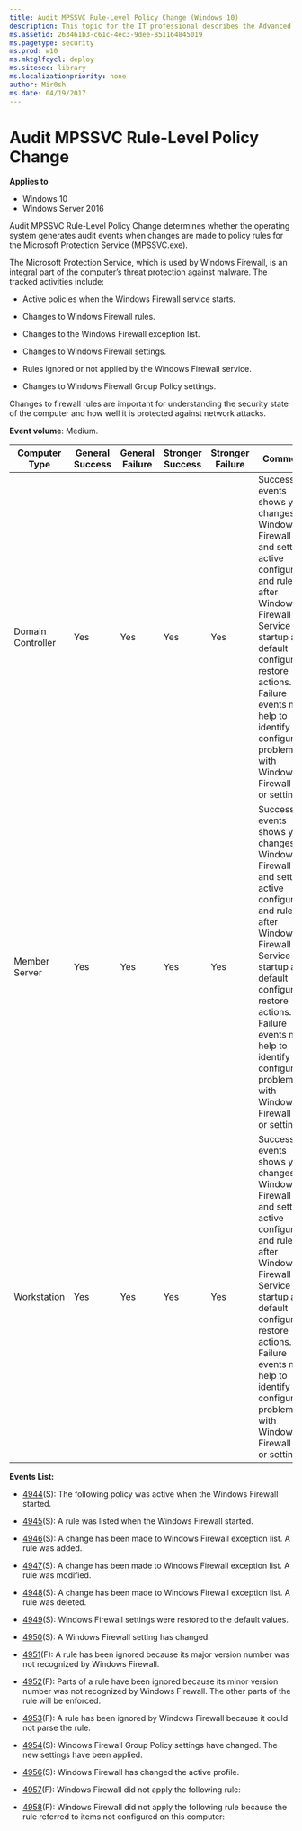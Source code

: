```yaml
---
title: Audit MPSSVC Rule-Level Policy Change (Windows 10)
description: This topic for the IT professional describes the Advanced Security Audit policy setting, Audit MPSSVC Rule-Level Policy Change, which determines whether the operating system generates audit events when changes are made to policy rules for the Microsoft Protection Service (MPSSVC.exe).
ms.assetid: 263461b3-c61c-4ec3-9dee-851164845019
ms.pagetype: security
ms.prod: w10
ms.mktglfcycl: deploy
ms.sitesec: library
ms.localizationpriority: none
author: Mir0sh
ms.date: 04/19/2017
---
```


# Audit MPSSVC Rule-Level Policy Change

**Applies to**
-   Windows 10
-   Windows Server 2016


Audit MPSSVC Rule-Level Policy Change determines whether the operating system generates audit events when changes are made to policy rules for the Microsoft Protection Service (MPSSVC.exe).

The Microsoft Protection Service, which is used by Windows Firewall, is an integral part of the computer’s threat protection against malware. The tracked activities include:

-   Active policies when the Windows Firewall service starts.

-   Changes to Windows Firewall rules.

-   Changes to the Windows Firewall exception list.

-   Changes to Windows Firewall settings.

-   Rules ignored or not applied by the Windows Firewall service.

-   Changes to Windows Firewall Group Policy settings.

Changes to firewall rules are important for understanding the security state of the computer and how well it is protected against network attacks.

**Event volume**: Medium.

| Computer Type     | General Success | General Failure | Stronger Success | Stronger Failure | Comments                                                                                                                                                                                                                                                                                               |
|-------------------|-----------------|-----------------|------------------|------------------|--------------------------------------------------------------------------------------------------------------------------------------------------------------------------------------------------------------------------------------------------------------------------------------------------------|
| Domain Controller | Yes             | Yes             | Yes              | Yes              | Success events shows you changes in Windows Firewall rules and settings, active configuration and rules after Windows Firewall Service startup and default configuration restore actions.<br>Failure events may help to identify configuration problems with Windows Firewall rules or settings. |
| Member Server     | Yes             | Yes             | Yes              | Yes              | Success events shows you changes in Windows Firewall rules and settings, active configuration and rules after Windows Firewall Service startup and default configuration restore actions.<br>Failure events may help to identify configuration problems with Windows Firewall rules or settings. |
| Workstation       | Yes             | Yes             | Yes              | Yes              | Success events shows you changes in Windows Firewall rules and settings, active configuration and rules after Windows Firewall Service startup and default configuration restore actions.<br>Failure events may help to identify configuration problems with Windows Firewall rules or settings. |

**Events List:**

-   [4944](event-4944.md)(S): The following policy was active when the Windows Firewall started.

-   [4945](event-4945.md)(S): A rule was listed when the Windows Firewall started.

-   [4946](event-4946.md)(S): A change has been made to Windows Firewall exception list. A rule was added.

-   [4947](event-4947.md)(S): A change has been made to Windows Firewall exception list. A rule was modified.

-   [4948](event-4948.md)(S): A change has been made to Windows Firewall exception list. A rule was deleted.

-   [4949](event-4949.md)(S): Windows Firewall settings were restored to the default values.

-   [4950](event-4950.md)(S): A Windows Firewall setting has changed.

-   [4951](event-4951.md)(F): A rule has been ignored because its major version number was not recognized by Windows Firewall.

-   [4952](event-4952.md)(F): Parts of a rule have been ignored because its minor version number was not recognized by Windows Firewall. The other parts of the rule will be enforced.

-   [4953](event-4953.md)(F): A rule has been ignored by Windows Firewall because it could not parse the rule.

-   [4954](event-4954.md)(S): Windows Firewall Group Policy settings have changed. The new settings have been applied.

-   [4956](event-4956.md)(S): Windows Firewall has changed the active profile.

-   [4957](event-4957.md)(F): Windows Firewall did not apply the following rule:

-   [4958](event-4958.md)(F): Windows Firewall did not apply the following rule because the rule referred to items not configured on this computer:

